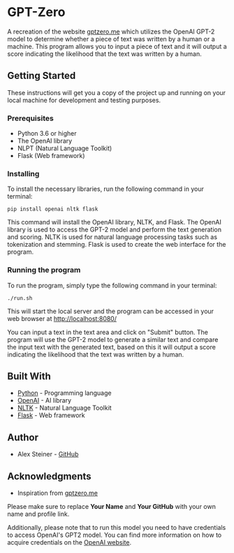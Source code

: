 <h1>GPT-Zero</h1>

<p>A recreation of the website <a href="https://gptzero.me">gptzero.me</a> which utilizes the OpenAI GPT-2 model to determine whether a piece of text was written by a human or a machine. This program allows you to input a piece of text and it will output a score indicating the likelihood that the text was written by a human.</p>

<h2>Getting Started</h2>

<p>These instructions will get you a copy of the project up and running on your local machine for development and testing purposes.</p>

<h3>Prerequisites</h3>

<ul>
  <li>Python 3.6 or higher</li>
  <li>The OpenAI library</li>
  <li>NLPT (Natural Language Toolkit)</li>
  <li>Flask (Web framework)</li>
</ul>

<h3>Installing</h3>

<p>To install the necessary libraries, run the following command in your terminal:</p>
<code>pip install openai nltk flask</code>
<p>This command will install the OpenAI library, NLTK, and Flask. The OpenAI library is used to access the GPT-2 model and perform the text generation and scoring. NLTK is used for natural language processing tasks such as tokenization and stemming. Flask is used to create the web interface for the program.</p>

<h3>Running the program</h3>

<p>To run the program, simply type the following command in your terminal:</p>
<code>./run.sh</code>
<p>This will start the local server and the program can be accessed in your web browser at <a href="http://localhost:8080/">http://localhost:8080/</a></p>

<p>You can input a text in the text area and click on "Submit" button. The program will use the GPT-2 model to generate a similar text and compare the input text with the generated text, based on this it will output a score indicating the likelihood that the text was written by a human.</p>

<h2>Built With</h2>

<ul>
  <li><a href="https://www.python.org/">Python</a> - Programming language</li>
  <li><a href="https://openai.com/">OpenAI</a> - AI library</li>
  <li><a href="https://www.nltk.org/">NLTK</a> - Natural Language Toolkit</li>
  <li><a href="https://flask.palletsprojects.com/en/2.1.x/">Flask</a> - Web framework</li>
</ul>

<h2>Author</h2>

<ul>
  <li>Alex Steiner - <a href="https://github.com/AlexSteiner30">GitHub</a></li>
</ul>

<h2>Acknowledgments</h2>
<ul>
  <li>Inspiration from <a href="https://gptzero.me">gptzero.me</a></li>
</ul>
<p>Please make sure to replace <strong>Your Name</strong> and <strong>Your GitHub</strong> with your own name and profile link.</p>
<p>Additionally, please note that to run this model you need to have credentials to access OpenAI's GPT2 model. You can find more information on how to acquire credentials on the <a href="https://openai.com/">OpenAI website</a>.</p>
